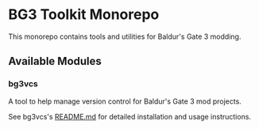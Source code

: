 # BG3 Toolkit Monorepo

This monorepo contains tools and utilities for Baldur's Gate 3 modding.

## Available Modules

### bg3vcs

A tool to help manage version control for Baldur's Gate 3 mod projects.

See bg3vcs's [README.md](bg3vcs/README.md) for detailed installation and usage instructions.
